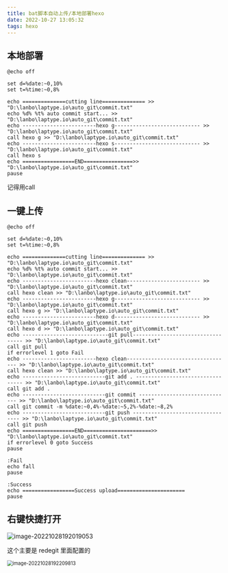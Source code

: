 ```yaml
---
title: bat脚本自动上传/本地部署hexo
date: 2022-10-27 13:05:32
tags: hexo
---
```






## 本地部署

```shell
@echo off

set d=%date:~0,10%
set t=%time:~0,8%

echo ==============cutting line============== >> "D:\lanbo\laptype.io\auto_git\commit.txt"
echo %d% %t% auto commit start... >> "D:\lanbo\laptype.io\auto_git\commit.txt"
echo ------------------------hexo g---------------------------- >> "D:\lanbo\laptype.io\auto_git\commit.txt"
call hexo g >> "D:\lanbo\laptype.io\auto_git\commit.txt"
echo ------------------------hexo s---------------------------- >> "D:\lanbo\laptype.io\auto_git\commit.txt"
call hexo s
echo =================END================>> "D:\lanbo\laptype.io\auto_git\commit.txt"
pause
```

记得用call



## 一键上传

```shell
@echo off

set d=%date:~0,10%
set t=%time:~0,8%

echo ==============cutting line============== >> "D:\lanbo\laptype.io\auto_git\commit.txt"
echo %d% %t% auto commit start... >> "D:\lanbo\laptype.io\auto_git\commit.txt"
echo ------------------------hexo clean------------------------ >> "D:\lanbo\laptype.io\auto_git\commit.txt"
call hexo clean >> "D:\lanbo\laptype.io\auto_git\commit.txt"
echo ------------------------hexo g---------------------------- >> "D:\lanbo\laptype.io\auto_git\commit.txt"
call hexo g >> "D:\lanbo\laptype.io\auto_git\commit.txt"
echo ------------------------hexo d---------------------------- >> "D:\lanbo\laptype.io\auto_git\commit.txt"
call hexo d >> "D:\lanbo\laptype.io\auto_git\commit.txt"
echo ----------------------------git pull---------------------------------- >> "D:\lanbo\laptype.io\auto_git\commit.txt"
call git pull
if errorlevel 1 goto Fail
echo ------------------------hexo clean---------------------------------- >> "D:\lanbo\laptype.io\auto_git\commit.txt"
call hexo clean >> "D:\lanbo\laptype.io\auto_git\commit.txt"
echo ---------------------------git add . --------------------------------- >> "D:\lanbo\laptype.io\auto_git\commit.txt"
call git add .
echo ---------------------------git commit ------------------------------ >> "D:\lanbo\laptype.io\auto_git\commit.txt"
call git commit -m %date:~0,4%-%date:~5,2%-%date:~8,2%
echo ---------------------------git push --------------------------------- >> "D:\lanbo\laptype.io\auto_git\commit.txt"
call git push
echo =================END======================>> "D:\lanbo\laptype.io\auto_git\commit.txt"
if errorlevel 0 goto Success
pause

:Fail
echo fall
pause

:Success
echo =================Success upload======================
pause
```



## 右键快捷打开

<img src="https://gcore.jsdelivr.net/gh/laptype/cloud@main/img/bat%E8%84%9A%E6%9C%AC%E8%87%AA%E5%8A%A8%E4%B8%8A%E4%BC%A0_img/19-23-703-image-20221028192019053-21.png" alt="image-20221028192019053"  />

这个主要是 redegit 里面配置的

<img src="https://gcore.jsdelivr.net/gh/laptype/cloud@main/img/bat%E8%84%9A%E6%9C%AC%E8%87%AA%E5%8A%A8%E4%B8%8A%E4%BC%A0_img/19-23-703-image-20221028192209813-a2.png" alt="image-20221028192209813" style="zoom:80%;" />

